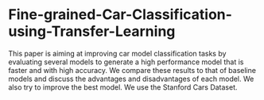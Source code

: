 # Fine-grained-Car-Classification-using-Transfer-Learning

This paper is aiming at improving car model classification tasks by evaluating several models to generate a high performance model that is faster and with high accuracy. We compare these results to that of baseline models and discuss the advantages and disadvantages of each model. We also try to improve the best model. We use the Stanford Cars Dataset.
